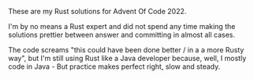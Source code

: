 These are my Rust solutions for Advent Of Code 2022.

I'm by no means a Rust expert and did not spend any time making the solutions prettier between answer and committing in almost all cases. 

The code screams "this could have been done better / in a a more Rusty way", but I'm still using Rust like a Java developer because, well, I mostly code in Java - But practice makes perfect right, slow and steady.
